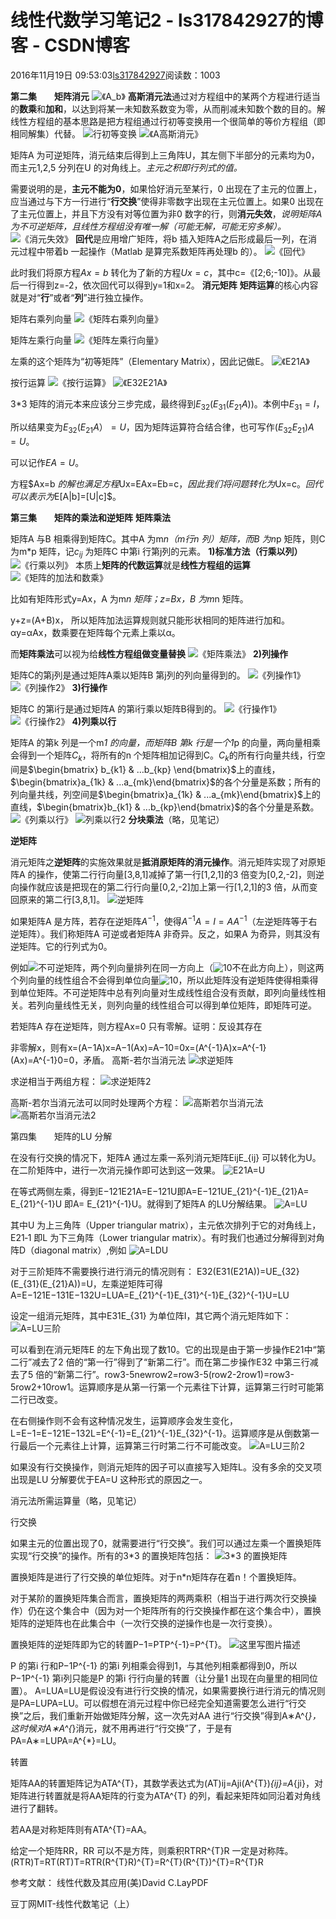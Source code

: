 # 线性代数学习笔记2 - ls317842927的博客 - CSDN博客





2016年11月19日 09:53:03[ls317842927](https://me.csdn.net/ls317842927)阅读数：1003








**第二集　　矩阵消元**
![《A_b》](https://img-blog.csdn.net/20161120154752050)
**高斯消元法**通过对方程组中的某两个方程进行适当的**数乘**和**加和**，以达到将某一未知数系数变为零，从而削减未知数个数的目的。解线性方程组的基本思路是把方程组通过行初等变换用一个很简单的等价方程组（即相同解集）代替。 
![行初等变换](https://img-blog.csdn.net/20161029212226433)
![《A高斯消元》](https://img-blog.csdn.net/20161120154805753)

矩阵A 为可逆矩阵，消元结束后得到上三角阵U，其左侧下半部分的元素均为0，而主元1,2,5 分列在U 的对角线上。*主元之积即行列式的值。*

需要说明的是，**主元不能为0**，如果恰好消元至某行，0 出现在了主元的位置上，应当通过与下方一行进行“**行交换**”使得非零数字出现在主元位置上。如果0 出现在了主元位置上，并且下方没有对等位置为非0 数字的行，则**消元失效**，*说明矩阵A 为不可逆矩阵，且线性方程组没有唯一解（可能无解，可能无穷多解）。*
![《消元失效》](https://img-blog.csdn.net/20161120154832207)
**回代**是应用增广矩阵，将b 插入矩阵A之后形成最后一列，在消元过程中带着b 一起操作（Matlab 是算完系数矩阵再处理b 的）。 
![《回代》](https://img-blog.csdn.net/20161120154846696)

此时我们将原方程$Ax=b$ 转化为了新的方程$Ux=c$，其中c=《[2;6;-10]》。从最后一行得到z=-2，依次回代可以得到y=1和x=2。 
**消元矩阵**
**矩阵运算**的核心内容就是对“**行**”或者“**列**”进行独立操作。 

矩阵右乘列向量 
![《矩阵右乘列向量》](https://img-blog.csdn.net/20161120154903431)

矩阵左乘行向量 
![《矩阵左乘行向量》](https://img-blog.csdn.net/20161120154915868)

左乘的这个矩阵为“初等矩阵”（Elementary Matrix），因此记做E。 
![《E21A》](https://img-blog.csdn.net/20161120154931348)

按行运算 
![《按行运算》](https://img-blog.csdn.net/20161120154945176)
![《E32E21A》](https://img-blog.csdn.net/20161120154955838)

3*3 矩阵的消元本来应该分三步完成，最终得到$E_{32}(E_{31}(E_{21}A))$。本例中$E_{31}=I$， 

所以结果变为$E_{32}(E_{21}A）=U$，因为矩阵运算符合结合律，也可写作$(E_{32}E_{21})A=U$。 

可以记作$EA=U$。 

方程$Ax=b $的解也满足方程$Ux=EAx=Eb=c$，因此我们将问题转化为$Ux=c$。回代可以表示为$E[A|b]=[U|c]$。


**第三集　　矩阵的乘法和逆矩阵**
**矩阵乘法**

矩阵A 与B 相乘得到矩阵C。其中A 为m*n（m行n 列）矩阵，而B 为n*p 矩阵，则C 为m*p 矩阵，记$c_{ij}$ 为矩阵C 中第i 行第j列的元素。 
**1)标准方法（行乘以列）**
![《行乘以列》](https://img-blog.csdn.net/20161120164556318)
本质上**矩阵的代数运算**就是**线性方程组的运算**
![《矩阵的加法和数乘》](https://img-blog.csdn.net/20161120164538458)

比如有矩阵形式y=Ax，A 为m*n 矩阵；z=Bx，B 为m*n 矩阵。 

y+z=(A+B)x， 所以矩阵加法运算规则就只能形状相同的矩阵进行加和。αy=αAx，数乘要在矩阵每个元素上乘以α。 

而**矩阵乘法**可以视为给**线性方程组做变量替换**
![《矩阵乘法》](https://img-blog.csdn.net/20161120155041011)
**2)列操作**

矩阵C的第j列是通过矩阵A乘以矩阵B 第j列的列向量得到的。 
![《列操作1》](https://img-blog.csdn.net/20161120155104511)
![《列操作2》](https://img-blog.csdn.net/20161120155115270)
**3)行操作**

矩阵C 的第i行是通过矩阵A 的第i行乘以矩阵B得到的。 
![《行操作1》](https://img-blog.csdn.net/20161120155135817)
![《行操作2》](https://img-blog.csdn.net/20161120155145348)
**4)列乘以行**

矩阵A 的第k 列是一个m*1 的向量，而矩阵B 第k 行是一个1*p 的向量，两向量相乘会得到一个矩阵$C_{k}$，将所有的n 个矩阵相加记得到C。$C_{k}$的所有行向量共线，行空间是$\begin{bmatrix}  b_{k1} & …b_{kp}  \end{bmatrix}$上的直线，$\begin{bmatrix}a_{1k} & ...a_{mk}\end{bmatrix}$的各个分量是系数；所有的列向量共线，列空间是$\begin{bmatrix}a_{1k} & ...a_{mk}\end{bmatrix}$上的直线，$\begin{bmatrix}b_{k1} & ...b_{kp}\end{bmatrix}$的各个分量是系数。 
![《列乘以行》](https://img-blog.csdn.net/20161120155226638)
![列乘以行2](https://img-blog.csdn.net/20161120155646221)
**分块乘法**（略，见笔记）

**逆矩阵**

消元矩阵之**逆矩阵**的实施效果就是**抵消原矩阵的消元操作**。消元矩阵实现了对原矩阵A 的操作，使第二行行向量[3,8,1]减掉了第一行[1,2,1]的3 倍变为[0,2,-2]，则逆向操作就应该是把现在的第二行行向量[0,2,-2]加上第一行[1,2,1]的3 倍，从而变回原来的第二行[3,8,1]。 
![逆矩阵](https://img-blog.csdn.net/20161120161515092)

如果矩阵A 是方阵，若存在逆矩阵$A^{-1}$，使得$A^{-1}A=I=A A^{-1}$（左逆矩阵等于右逆矩阵）。我们称矩阵A 可逆或者矩阵A 非奇异。反之，如果A 为奇异，则其没有逆矩阵。它的行列式为0。 

例如![不可逆矩阵](https://img-blog.csdn.net/20161120162536636)，两个列向量排列在同一方向上（![10](https://img-blog.csdn.net/20161120162823421)不在此方向上），则这两个列向量的线性组合不会得到单位向量![10](https://img-blog.csdn.net/20161120162823421)，所以此矩阵没有逆矩阵使得相乘得到单位矩阵。不可逆矩阵中总有列向量对生成线性组合没有贡献，即列向量线性相关。若列向量线性无关，则列向量的线性组合可以得到单位矩阵，即矩阵可逆。 

若矩阵A 存在逆矩阵，则方程Ax=0 只有零解。证明：反设其存在 

非零解x，则有x=(A−1A)x=A−1(Ax)=A−10=0x=(A^{-1}A)x=A^{-1}(Ax)=A^{-1}0=0，矛盾。 
高斯-若尔当消元法
![求逆矩阵](https://img-blog.csdn.net/20161120163536916)

求逆相当于两组方程： 
![求逆矩阵2](https://img-blog.csdn.net/20161120163702244)

高斯-若尔当消元法可以同时处理两个方程： 
![高斯若尔当消元法](https://img-blog.csdn.net/20161120164347658)
![高斯若尔当消元法2](https://img-blog.csdn.net/20161120164406857)



第四集　　矩阵的LU 分解

在没有行交换的情况下，矩阵A 通过左乘一系列消元矩阵EijE_{ij} 可以转化为U。在二阶矩阵中，进行一次消元操作即可达到这一效果。 
![E21A=U](https://img-blog.csdn.net/20161120165812959)

在等式两侧左乘，得到E−121E21A=E−121U即A=E−121UE_{21}^{-1}E_{21}A= E_{21}^{-1}U 即A= E_{21}^{-1}U。就得到了矩阵A 的LU分解结果。 
![A=LU](https://img-blog.csdn.net/20161120170051082)

其中U 为上三角阵（Upper triangular matrix），主元依次排列于它的对角线上，E21‐1 即L 为下三角阵（Lower triangular matrix）。有时我们也通过分解得到对角阵D（diagonal matrix）,例如 
![A=LDU](https://img-blog.csdn.net/20161120170250583)

对于三阶矩阵不需要换行进行消元的情况则有： 
E32(E31(E21A))=UE_{32}(E_{31}(E_{21}A))=U，左乘逆矩阵可得 A=E−121E−131E−132U=LUA=E_{21}^{-1}E_{31}^{-1}E_{32}^{-1}U=LU

设定一组消元矩阵，其中E31E_{31} 为单位阵I，其它两个消元矩阵如下： 
![A=LU三阶](https://img-blog.csdn.net/20161120170604469)

可以看到在消元矩阵E 的左下角出现了数10。它的出现是由于第一步操作E21中“第二行”减去了2 倍的“第一行”得到了“新第二行”。而在第二步操作E32 中第三行减去了5 倍的“新第二行”。row3-5newrow2=row3-5(row2-2row1)=row3-5row2+10row1。运算顺序是从第一行第一个元素往下计算，运算第三行时可能第二行已改变。

在右侧操作则不会有这种情况发生，运算顺序会发生变化，L=E−1=E−121E−132L=E^{-1}=E_{21}^{-1}E_{32}^{-1}。运算顺序是从倒数第一行最后一个元素往上计算，运算第三行时第二行不可能改变。
![A=LU三阶2](https://img-blog.csdn.net/20161120171217117)

如果没有行交换操作，则消元矩阵的因子可以直接写入矩阵L。没有多余的交叉项出现是LU 分解要优于EA=U 这种形式的原因之一。

消元法所需运算量（略，见笔记）

行交换

如果主元的位置出现了0，就需要进行“行交换”。我们可以通过左乘一个置换矩阵实现“行交换”的操作。所有的3*3 的置换矩阵包括： 
![3*3 的置换矩阵](https://img-blog.csdn.net/20161120175901321)

置换矩阵是进行了行交换的单位矩阵。对于n*n矩阵存在着n！个置换矩阵。 

对于某阶的置换矩阵集合而言，置换矩阵的两两乘积（相当于进行两次行交换操作）仍在这个集合中（因为对一个矩阵所有的行交换操作都在这个集合中），置换矩阵的逆矩阵也在此集合中（一次行交换的逆操作也是一次行变换）。 

置换矩阵的逆矩阵即为它的转置P−1=PTP^{-1}=P^{T}。 
![这里写图片描述](https://img-blog.csdn.net/20161120181358903)

P 的第i 行和P−1P^{-1} 的第i 列相乘会得到1，与其他列相乘都得到0，所以P−1P^{-1} 第i列只能是P 的第i 行行向量的转置（让分量1 出现在向量里的相同位置）。 
A=LUA=LU是假设没有进行行交换的情况，如果需要换行进行消元的情况则是PA=LUPA=LU。可以假想在消元过程中你已经完全知道需要怎么进行“行交换”之后，我们重新开始做矩阵分解，这一次先对AA 进行“行交换”得到A∗A^{*}，这时候对A∗A^{*}消元，就不用再进行“行交换”了，于是有PA=A∗=LUPA=A^{*}=LU。

转置

矩阵AA的转置矩阵记为ATA^{T}，其数学表达式为(AT)ij=Aji(A^{T})_{ij}=A_{ji}，对矩阵进行转置就是将AA矩阵的行变为ATA^{T} 的列，看起来矩阵如同沿着对角线进行了翻转。 

若AA是对称矩阵则有ATA^{T}=AA。 

给定一个矩阵RR，RR 可以不是方阵，则乘积RTRR^{T}R 一定是对称阵。(RTR)T=RT(RT)T=RTR(R^{T}R)^{T}=R^{T}(R^{T})^{T}=R^{T}R

参考文献： 
[](http://www.hejizhan.com/html/download/iaur)线性代数及其应用(美)David C.LayPDF 

豆丁网[](http://www.docin.com/p-1489481927.html)MIT-线性代数笔记（上）






